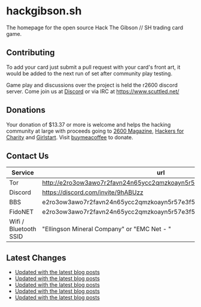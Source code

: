 # hackgibson.sh
The homepage for the open source Hack The Gibson // SH trading card game.


## Contributing

To add your card just submit a pull request with your card's front art, it would be added to the next run of set after community play testing.

Game play and discussions over the project is held the r2600 discord server. Come join us at [Discord](https://discord.com/invite/9hABUzz) or via IRC at https://www.scuttled.net/


## Donations

Your donation of $13.37 or more is welcome and helps the hacking community at large with proceeds going to [2600 Magazine](https://2600.com/), [Hackers for Charity](https://hackersforcharity.org) and [Girlstart](https://girlstart.org).  Visit [buymeacoffee](https://www.buymeacoffee.com/hackgibson.sh) to donate.


## Contact Us

Service | url
-|-
Tor | http://e2ro3ow3awo7r2favn24n65ycc2qmzkoayn5r57e3f56nvjwdcgg32ad.onion
Discord | https://discord.com/invite/9hABUzz
BBS | e2ro3ow3awo7r2favn24n65ycc2qmzkoayn5r57e3f56nvjwdcgg32ad.onion:23
FidoNET | e2ro3ow3awo7r2favn24n65ycc2qmzkoayn5r57e3f56nvjwdcgg32ad.onion:24554
Wifi / Bluetooth SSID | "Ellingson Mineral Company" or "EMC Net - <fidonet address>"

## Latest Changes
<!-- BLOG-POST-LIST:START -->
- [Updated with the latest blog posts](https://github.com/DFW2600/hackgibson.sh/commit/51c63ed6044237c73789ac5784f39dbd63af501d)
- [Updated with the latest blog posts](https://github.com/DFW2600/hackgibson.sh/commit/940a454c0fc6901855abfdb43888543fb7ba1e67)
- [Updated with the latest blog posts](https://github.com/DFW2600/hackgibson.sh/commit/610dee415fb429625fa0f1ef1bb7a13b5b19a9f8)
- [Updated with the latest blog posts](https://github.com/DFW2600/hackgibson.sh/commit/f75c6161b3d1653c3f0afc704f397b35696fd99b)
- [Updated with the latest blog posts](https://github.com/DFW2600/hackgibson.sh/commit/378a21a1b38f240e1a96bb6b89a97b4820ccea98)
<!-- BLOG-POST-LIST:END -->
